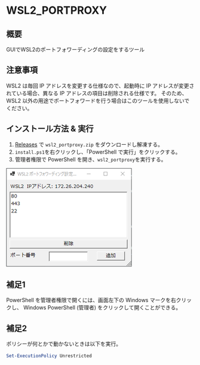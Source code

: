 # WSL2_PORTPROXY

## 概要

GUIでWSL2のポートフォワーディングの設定をするツール

## 注意事項
WSL2 は毎回 IP アドレスを変更する仕様なので、起動時に IP アドレスが変更されている場合、異なる IP アドレスの項目は削除される仕様です。
そのため、WSL2 以外の用途でポートフォワードを行う場合はこのツールを使用しないでください。

## インストール方法 & 実行

1. [Releases](https://github.com/Himeyama/wsl2_portproxy/releases) で `wsl2_portproxy.zip` をダウンロードし解凍する。
1. `install.ps1`を右クリックし、「PowerShell で実行」をクリックする。
1. 管理者権限で PowerShell を開き、`wsl2_portproxy`を実行する。

![](screenshot.png)

## 補足1
PowerShell を管理者権限で開くには、画面左下の Windows マークを右クリックし、
Windows PowerShell (管理者) をクリックして開くことができる。

## 補足2
ポリシーが何とかで動かないときは以下を実行。
```ps1
Set-ExecutionPolicy Unrestricted
```

